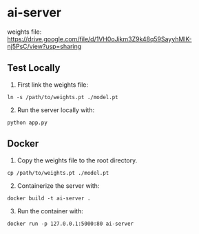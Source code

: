 # ai-server

weights file: https://drive.google.com/file/d/1VH0oJikm3Z9k48q59SayyhMlK-nj5PsC/view?usp=sharing

## Test Locally

1. First link the weights file:
```
ln -s /path/to/weights.pt ./model.pt
```

2. Run the server locally with:
```
python app.py
```

## Docker
1. Copy the weights file to the root directory.
```
cp /path/to/weights.pt ./model.pt
```
2. Containerize the server with:
```
docker build -t ai-server .
```
3. Run the container with:
```
docker run -p 127.0.0.1:5000:80 ai-server
```
